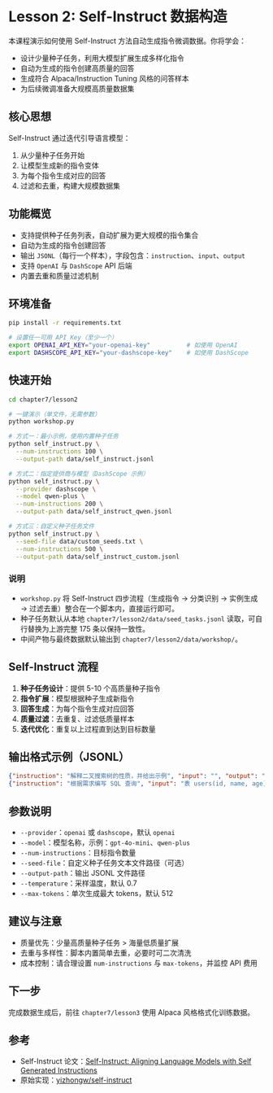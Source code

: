 # Lesson 2: Self-Instruct 数据构造

本课程演示如何使用 Self-Instruct 方法自动生成指令微调数据。你将学会：

- 设计少量种子任务，利用大模型扩展生成多样化指令
- 自动为生成的指令创建高质量的回答
- 生成符合 Alpaca/Instruction Tuning 风格的问答样本
- 为后续微调准备大规模高质量数据集

## 核心思想

Self-Instruct 通过迭代引导语言模型：
1. 从少量种子任务开始
2. 让模型生成新的指令变体
3. 为每个指令生成对应的回答
4. 过滤和去重，构建大规模数据集

## 功能概览

- 支持提供种子任务列表，自动扩展为更大规模的指令集合
- 自动为生成的指令创建回答
- 输出 `JSONL`（每行一个样本），字段包含：`instruction`、`input`、`output`
- 支持 `OpenAI` 与 `DashScope` API 后端
- 内置去重和质量过滤机制

## 环境准备

```bash
pip install -r requirements.txt

# 设置任一可用 API Key（至少一个）
export OPENAI_API_KEY="your-openai-key"          # 如使用 OpenAI
export DASHSCOPE_API_KEY="your-dashscope-key"    # 如使用 DashScope
```

## 快速开始

```bash
cd chapter7/lesson2

# 一键演示（单文件，无需参数）
python workshop.py

# 方式一：最小示例，使用内置种子任务
python self_instruct.py \
  --num-instructions 100 \
  --output-path data/self_instruct.jsonl

# 方式二：指定提供商与模型（DashScope 示例）
python self_instruct.py \
  --provider dashscope \
  --model qwen-plus \
  --num-instructions 200 \
  --output-path data/self_instruct_qwen.jsonl

# 方式三：自定义种子任务文件
python self_instruct.py \
  --seed-file data/custom_seeds.txt \
  --num-instructions 500 \
  --output-path data/self_instruct_custom.jsonl
```

### 说明
- `workshop.py` 将 Self-Instruct 四步流程（生成指令 → 分类识别 → 实例生成 → 过滤去重）整合在一个脚本内，直接运行即可。
- 种子任务默认从本地 `chapter7/lesson2/data/seed_tasks.jsonl` 读取，可自行替换为上游完整 175 条以保持一致性。
- 中间产物与最终数据默认输出到 `chapter7/lesson2/data/workshop/`。

## Self-Instruct 流程

1. **种子任务设计**：提供 5-10 个高质量种子指令
2. **指令扩展**：模型根据种子生成新指令
3. **回答生成**：为每个指令生成对应回答
4. **质量过滤**：去重复、过滤低质量样本
5. **迭代优化**：重复以上过程直到达到目标数量

## 输出格式示例（JSONL）

```json
{"instruction": "解释二叉搜索树的性质，并给出示例", "input": "", "output": "二叉搜索树（BST）..."}
{"instruction": "根据需求编写 SQL 查询", "input": "表 users(id, name, age)", "output": "SELECT ..."}
```

## 参数说明

- `--provider`：`openai` 或 `dashscope`，默认 `openai`
- `--model`：模型名称，示例：`gpt-4o-mini`、`qwen-plus`
- `--num-instructions`：目标指令数量
- `--seed-file`：自定义种子任务文本文件路径（可选）
- `--output-path`：输出 JSONL 文件路径
- `--temperature`：采样温度，默认 0.7
- `--max-tokens`：单次生成最大 tokens，默认 512

## 建议与注意

- 质量优先：少量高质量种子任务 > 海量低质量扩展
- 去重与多样性：脚本内置简单去重，必要时可二次清洗
- 成本控制：请合理设置 `num-instructions` 与 `max-tokens`，并监控 API 费用

## 下一步

完成数据生成后，前往 `chapter7/lesson3` 使用 Alpaca 风格格式化训练数据。

## 参考

- Self-Instruct 论文：[Self-Instruct: Aligning Language Models with Self Generated Instructions](https://arxiv.org/abs/2212.10560)
- 原始实现：[yizhongw/self-instruct](https://github.com/yizhongw/self-instruct)